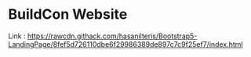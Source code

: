 # BuildCon Website

Link : https://rawcdn.githack.com/hasanilteris/Bootstrap5-LandingPage/8fef5d726110dbe6f29986389de897c7c9f25ef7/index.html

